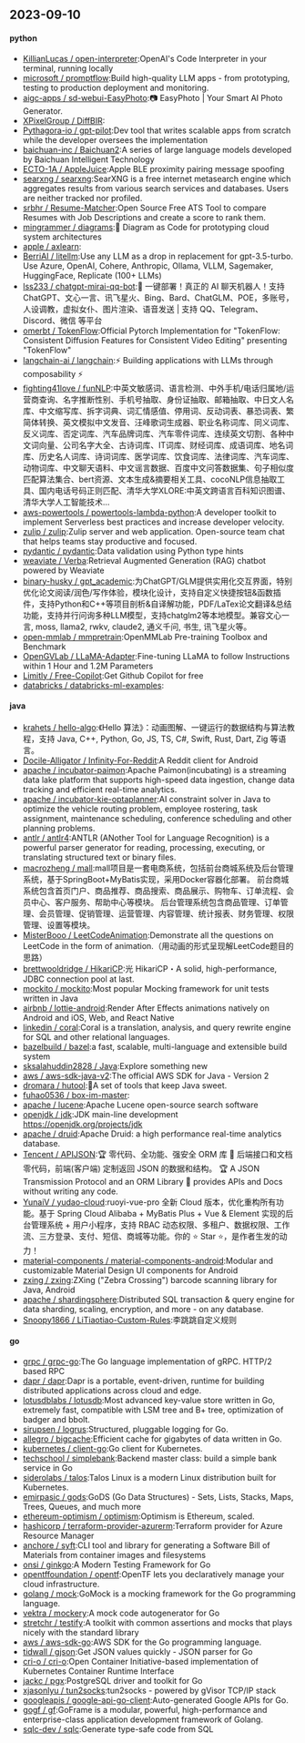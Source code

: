 ## 2023-09-10

#### python
* [KillianLucas / open-interpreter](https://github.com/KillianLucas/open-interpreter):OpenAI's Code Interpreter in your terminal, running locally
* [microsoft / promptflow](https://github.com/microsoft/promptflow):Build high-quality LLM apps - from prototyping, testing to production deployment and monitoring.
* [aigc-apps / sd-webui-EasyPhoto](https://github.com/aigc-apps/sd-webui-EasyPhoto):📷 EasyPhoto | Your Smart AI Photo Generator.
* [XPixelGroup / DiffBIR](https://github.com/XPixelGroup/DiffBIR):
* [Pythagora-io / gpt-pilot](https://github.com/Pythagora-io/gpt-pilot):Dev tool that writes scalable apps from scratch while the developer oversees the implementation
* [baichuan-inc / Baichuan2](https://github.com/baichuan-inc/Baichuan2):A series of large language models developed by Baichuan Intelligent Technology
* [ECTO-1A / AppleJuice](https://github.com/ECTO-1A/AppleJuice):Apple BLE proximity pairing message spoofing
* [searxng / searxng](https://github.com/searxng/searxng):SearXNG is a free internet metasearch engine which aggregates results from various search services and databases. Users are neither tracked nor profiled.
* [srbhr / Resume-Matcher](https://github.com/srbhr/Resume-Matcher):Open Source Free ATS Tool to compare Resumes with Job Descriptions and create a score to rank them.
* [mingrammer / diagrams](https://github.com/mingrammer/diagrams):🎨 Diagram as Code for prototyping cloud system architectures
* [apple / axlearn](https://github.com/apple/axlearn):
* [BerriAI / litellm](https://github.com/BerriAI/litellm):Use any LLM as a drop in replacement for gpt-3.5-turbo. Use Azure, OpenAI, Cohere, Anthropic, Ollama, VLLM, Sagemaker, HuggingFace, Replicate (100+ LLMs)
* [lss233 / chatgpt-mirai-qq-bot](https://github.com/lss233/chatgpt-mirai-qq-bot):🚀 一键部署！真正的 AI 聊天机器人！支持ChatGPT、文心一言、讯飞星火、Bing、Bard、ChatGLM、POE，多账号，人设调教，虚拟女仆、图片渲染、语音发送 | 支持 QQ、Telegram、Discord、微信 等平台
* [omerbt / TokenFlow](https://github.com/omerbt/TokenFlow):Official Pytorch Implementation for "TokenFlow: Consistent Diffusion Features for Consistent Video Editing" presenting "TokenFlow"
* [langchain-ai / langchain](https://github.com/langchain-ai/langchain):⚡ Building applications with LLMs through composability ⚡
* [fighting41love / funNLP](https://github.com/fighting41love/funNLP):中英文敏感词、语言检测、中外手机/电话归属地/运营商查询、名字推断性别、手机号抽取、身份证抽取、邮箱抽取、中日文人名库、中文缩写库、拆字词典、词汇情感值、停用词、反动词表、暴恐词表、繁简体转换、英文模拟中文发音、汪峰歌词生成器、职业名称词库、同义词库、反义词库、否定词库、汽车品牌词库、汽车零件词库、连续英文切割、各种中文词向量、公司名字大全、古诗词库、IT词库、财经词库、成语词库、地名词库、历史名人词库、诗词词库、医学词库、饮食词库、法律词库、汽车词库、动物词库、中文聊天语料、中文谣言数据、百度中文问答数据集、句子相似度匹配算法集合、bert资源、文本生成&摘要相关工具、cocoNLP信息抽取工具、国内电话号码正则匹配、清华大学XLORE:中英文跨语言百科知识图谱、清华大学人工智能技术…
* [aws-powertools / powertools-lambda-python](https://github.com/aws-powertools/powertools-lambda-python):A developer toolkit to implement Serverless best practices and increase developer velocity.
* [zulip / zulip](https://github.com/zulip/zulip):Zulip server and web application. Open-source team chat that helps teams stay productive and focused.
* [pydantic / pydantic](https://github.com/pydantic/pydantic):Data validation using Python type hints
* [weaviate / Verba](https://github.com/weaviate/Verba):Retrieval Augmented Generation (RAG) chatbot powered by Weaviate
* [binary-husky / gpt_academic](https://github.com/binary-husky/gpt_academic):为ChatGPT/GLM提供实用化交互界面，特别优化论文阅读/润色/写作体验，模块化设计，支持自定义快捷按钮&函数插件，支持Python和C++等项目剖析&自译解功能，PDF/LaTex论文翻译&总结功能，支持并行问询多种LLM模型，支持chatglm2等本地模型。兼容文心一言, moss, llama2, rwkv, claude2, 通义千问, 书生, 讯飞星火等。
* [open-mmlab / mmpretrain](https://github.com/open-mmlab/mmpretrain):OpenMMLab Pre-training Toolbox and Benchmark
* [OpenGVLab / LLaMA-Adapter](https://github.com/OpenGVLab/LLaMA-Adapter):Fine-tuning LLaMA to follow Instructions within 1 Hour and 1.2M Parameters
* [Limitly / Free-Copilot](https://github.com/Limitly/Free-Copilot):Get Github Copilot for free
* [databricks / databricks-ml-examples](https://github.com/databricks/databricks-ml-examples):

#### java
* [krahets / hello-algo](https://github.com/krahets/hello-algo):《Hello 算法》：动画图解、一键运行的数据结构与算法教程，支持 Java, C++, Python, Go, JS, TS, C#, Swift, Rust, Dart, Zig 等语言。
* [Docile-Alligator / Infinity-For-Reddit](https://github.com/Docile-Alligator/Infinity-For-Reddit):A Reddit client for Android
* [apache / incubator-paimon](https://github.com/apache/incubator-paimon):Apache Paimon(incubating) is a streaming data lake platform that supports high-speed data ingestion, change data tracking and efficient real-time analytics.
* [apache / incubator-kie-optaplanner](https://github.com/apache/incubator-kie-optaplanner):AI constraint solver in Java to optimize the vehicle routing problem, employee rostering, task assignment, maintenance scheduling, conference scheduling and other planning problems.
* [antlr / antlr4](https://github.com/antlr/antlr4):ANTLR (ANother Tool for Language Recognition) is a powerful parser generator for reading, processing, executing, or translating structured text or binary files.
* [macrozheng / mall](https://github.com/macrozheng/mall):mall项目是一套电商系统，包括前台商城系统及后台管理系统，基于SpringBoot+MyBatis实现，采用Docker容器化部署。 前台商城系统包含首页门户、商品推荐、商品搜索、商品展示、购物车、订单流程、会员中心、客户服务、帮助中心等模块。 后台管理系统包含商品管理、订单管理、会员管理、促销管理、运营管理、内容管理、统计报表、财务管理、权限管理、设置等模块。
* [MisterBooo / LeetCodeAnimation](https://github.com/MisterBooo/LeetCodeAnimation):Demonstrate all the questions on LeetCode in the form of animation.（用动画的形式呈现解LeetCode题目的思路）
* [brettwooldridge / HikariCP](https://github.com/brettwooldridge/HikariCP):光 HikariCP・A solid, high-performance, JDBC connection pool at last.
* [mockito / mockito](https://github.com/mockito/mockito):Most popular Mocking framework for unit tests written in Java
* [airbnb / lottie-android](https://github.com/airbnb/lottie-android):Render After Effects animations natively on Android and iOS, Web, and React Native
* [linkedin / coral](https://github.com/linkedin/coral):Coral is a translation, analysis, and query rewrite engine for SQL and other relational languages.
* [bazelbuild / bazel](https://github.com/bazelbuild/bazel):a fast, scalable, multi-language and extensible build system
* [sksalahuddin2828 / Java](https://github.com/sksalahuddin2828/Java):Explore something new
* [aws / aws-sdk-java-v2](https://github.com/aws/aws-sdk-java-v2):The official AWS SDK for Java - Version 2
* [dromara / hutool](https://github.com/dromara/hutool):🍬A set of tools that keep Java sweet.
* [fuhao0536 / box-im-master](https://github.com/fuhao0536/box-im-master):
* [apache / lucene](https://github.com/apache/lucene):Apache Lucene open-source search software
* [openjdk / jdk](https://github.com/openjdk/jdk):JDK main-line development https://openjdk.org/projects/jdk
* [apache / druid](https://github.com/apache/druid):Apache Druid: a high performance real-time analytics database.
* [Tencent / APIJSON](https://github.com/Tencent/APIJSON):🏆 零代码、全功能、强安全 ORM 库 🚀 后端接口和文档零代码，前端(客户端) 定制返回 JSON 的数据和结构。 🏆 A JSON Transmission Protocol and an ORM Library 🚀 provides APIs and Docs without writing any code.
* [YunaiV / yudao-cloud](https://github.com/YunaiV/yudao-cloud):ruoyi-vue-pro 全新 Cloud 版本，优化重构所有功能。基于 Spring Cloud Alibaba + MyBatis Plus + Vue & Element 实现的后台管理系统 + 用户小程序，支持 RBAC 动态权限、多租户、数据权限、工作流、三方登录、支付、短信、商城等功能。你的 ⭐️ Star ⭐️，是作者生发的动力！
* [material-components / material-components-android](https://github.com/material-components/material-components-android):Modular and customizable Material Design UI components for Android
* [zxing / zxing](https://github.com/zxing/zxing):ZXing ("Zebra Crossing") barcode scanning library for Java, Android
* [apache / shardingsphere](https://github.com/apache/shardingsphere):Distributed SQL transaction & query engine for data sharding, scaling, encryption, and more - on any database.
* [Snoopy1866 / LiTiaotiao-Custom-Rules](https://github.com/Snoopy1866/LiTiaotiao-Custom-Rules):李跳跳自定义规则

#### go
* [grpc / grpc-go](https://github.com/grpc/grpc-go):The Go language implementation of gRPC. HTTP/2 based RPC
* [dapr / dapr](https://github.com/dapr/dapr):Dapr is a portable, event-driven, runtime for building distributed applications across cloud and edge.
* [lotusdblabs / lotusdb](https://github.com/lotusdblabs/lotusdb):Most advanced key-value store written in Go, extremely fast, compatible with LSM tree and B+ tree, optimization of badger and bbolt.
* [sirupsen / logrus](https://github.com/sirupsen/logrus):Structured, pluggable logging for Go.
* [allegro / bigcache](https://github.com/allegro/bigcache):Efficient cache for gigabytes of data written in Go.
* [kubernetes / client-go](https://github.com/kubernetes/client-go):Go client for Kubernetes.
* [techschool / simplebank](https://github.com/techschool/simplebank):Backend master class: build a simple bank service in Go
* [siderolabs / talos](https://github.com/siderolabs/talos):Talos Linux is a modern Linux distribution built for Kubernetes.
* [emirpasic / gods](https://github.com/emirpasic/gods):GoDS (Go Data Structures) - Sets, Lists, Stacks, Maps, Trees, Queues, and much more
* [ethereum-optimism / optimism](https://github.com/ethereum-optimism/optimism):Optimism is Ethereum, scaled.
* [hashicorp / terraform-provider-azurerm](https://github.com/hashicorp/terraform-provider-azurerm):Terraform provider for Azure Resource Manager
* [anchore / syft](https://github.com/anchore/syft):CLI tool and library for generating a Software Bill of Materials from container images and filesystems
* [onsi / ginkgo](https://github.com/onsi/ginkgo):A Modern Testing Framework for Go
* [opentffoundation / opentf](https://github.com/opentffoundation/opentf):OpenTF lets you declaratively manage your cloud infrastructure.
* [golang / mock](https://github.com/golang/mock):GoMock is a mocking framework for the Go programming language.
* [vektra / mockery](https://github.com/vektra/mockery):A mock code autogenerator for Go
* [stretchr / testify](https://github.com/stretchr/testify):A toolkit with common assertions and mocks that plays nicely with the standard library
* [aws / aws-sdk-go](https://github.com/aws/aws-sdk-go):AWS SDK for the Go programming language.
* [tidwall / gjson](https://github.com/tidwall/gjson):Get JSON values quickly - JSON parser for Go
* [cri-o / cri-o](https://github.com/cri-o/cri-o):Open Container Initiative-based implementation of Kubernetes Container Runtime Interface
* [jackc / pgx](https://github.com/jackc/pgx):PostgreSQL driver and toolkit for Go
* [xjasonlyu / tun2socks](https://github.com/xjasonlyu/tun2socks):tun2socks - powered by gVisor TCP/IP stack
* [googleapis / google-api-go-client](https://github.com/googleapis/google-api-go-client):Auto-generated Google APIs for Go.
* [gogf / gf](https://github.com/gogf/gf):GoFrame is a modular, powerful, high-performance and enterprise-class application development framework of Golang.
* [sqlc-dev / sqlc](https://github.com/sqlc-dev/sqlc):Generate type-safe code from SQL
